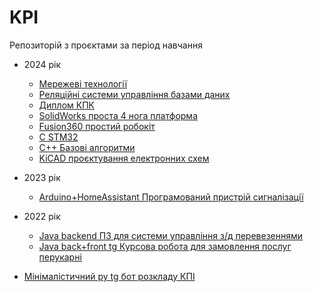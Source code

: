 # KPI

Репозиторій з проєктами за період навчання

- 2024 рік
  - [Мережеві технології](https://github.com/Bogd-an/NetTech)
  - [Реляційні системи управління базами даних](https://github.com/Bogd-an/relationalDB)
  - [Диплом КПК](https://github.com/Bogd-an/Diplom)
  - [SolidWorks проста 4 нога платформа](https://github.com/Bogd-an/SimpleStepperRobot/tree/main/SW)
  - [Fusion360 простий робокіт](https://github.com/Bogd-an/SimpleStepperRobot)
  - [C STM32](https://github.com/Bogd-an/stm32_practical)
  - [C++ Базові алгоритми](https://github.com/Bogd-an/progAlg)
  - [KiCAD проєктування електронних схем](https://github.com/Bogd-an/circuit_design_2024)
- 2023 рік
  - [Arduino+HomeAssistant Програмований пристрій сигналізації](https://github.com/Bogd-an/CourseWork2024) 
- 2022 рік
  - [Java backend ПЗ для системи управління з/д перевезеннями](https://github.com/Bogd-an/sdt_practical_1)
  - [Java back+front tg Курсова робота для замовлення послуг перукарні](https://github.com/Bogd-an/centrifuge) 

- [Мінімалістичний py tg бот розкладу КПІ](https://github.com/Bogd-an/kpi_schedule)
